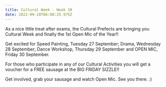 ```yaml
---
title: Cultural Week - Week 10
date: 2022-09-28T06:08:25.975Z
---
```

As a nice little treat after exams, the Cultural Prefects are bringing you Cultural Week and finally the 1st Open Mic of the Year!!

Get excited for Speed Painting, Tuesday 27 September; Drama, Wednesday 28 September; Dance Workshop, Thursday 29 September and OPEN MIC, Friday 30 September.

For those who participate in any of our Cultural Activities you will get a voucher for a FREE sausage at the BIG FRIDAY SIZZLE!!

Get involved, grab your sausage and watch Open Mic. See you there. :)